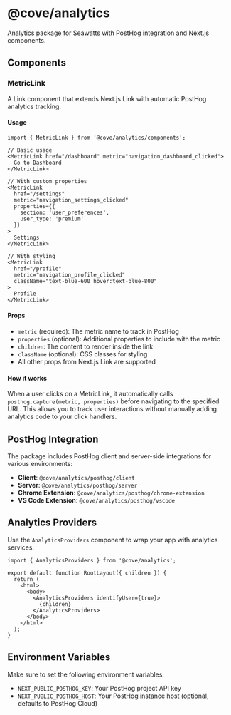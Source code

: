 # @cove/analytics

Analytics package for Seawatts with PostHog integration and Next.js components.

## Components

### MetricLink

A Link component that extends Next.js Link with automatic PostHog analytics tracking.

#### Usage

```tsx
import { MetricLink } from '@cove/analytics/components';

// Basic usage
<MetricLink href="/dashboard" metric="navigation_dashboard_clicked">
  Go to Dashboard
</MetricLink>

// With custom properties
<MetricLink
  href="/settings"
  metric="navigation_settings_clicked"
  properties={{
    section: 'user_preferences',
    user_type: 'premium'
  }}
>
  Settings
</MetricLink>

// With styling
<MetricLink
  href="/profile"
  metric="navigation_profile_clicked"
  className="text-blue-600 hover:text-blue-800"
>
  Profile
</MetricLink>
```

#### Props

- `metric` (required): The metric name to track in PostHog
- `properties` (optional): Additional properties to include with the metric
- `children`: The content to render inside the link
- `className` (optional): CSS classes for styling
- All other props from Next.js Link are supported

#### How it works

When a user clicks on a MetricLink, it automatically calls `posthog.capture(metric, properties)` before navigating to the specified URL. This allows you to track user interactions without manually adding analytics code to your click handlers.

## PostHog Integration

The package includes PostHog client and server-side integrations for various environments:

- **Client**: `@cove/analytics/posthog/client`
- **Server**: `@cove/analytics/posthog/server`
- **Chrome Extension**: `@cove/analytics/posthog/chrome-extension`
- **VS Code Extension**: `@cove/analytics/posthog/vscode`

## Analytics Providers

Use the `AnalyticsProviders` component to wrap your app with analytics services:

```tsx
import { AnalyticsProviders } from '@cove/analytics';

export default function RootLayout({ children }) {
  return (
    <html>
      <body>
        <AnalyticsProviders identifyUser={true}>
          {children}
        </AnalyticsProviders>
      </body>
    </html>
  );
}
```

## Environment Variables

Make sure to set the following environment variables:

- `NEXT_PUBLIC_POSTHOG_KEY`: Your PostHog project API key
- `NEXT_PUBLIC_POSTHOG_HOST`: Your PostHog instance host (optional, defaults to PostHog Cloud)
